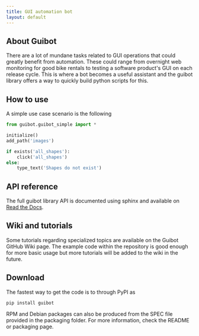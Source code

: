 ```yaml
---
title: GUI automation bot
layout: default
---
```


## [](#about)About Guibot

There are a lot of mundane tasks related to GUI operations that could greatly benefit from automation. These could range from overnight web monitoring for good bike rentals to testing a software product's GUI on each release cycle. This is where a bot becomes a useful assistant and the guibot library offers a way to quickly build python scripts for this.

## [](#usage)How to use

A simple use case scenario is the following

```python
from guibot.guibot_simple import *

initialize()
add_path('images')

if exists('all_shapes'):
    click('all_shapes')
else:
    type_text('Shapes do not exist')
```

## [](#apidoc)API reference

The full guibot library API is documented using sphinx and available on [Read the Docs](http://guibot.readthedocs.io/en/latest/).

## [](#wiki)Wiki and tutorials

Some tutorials regarding specialized topics are available on the Guibot GitHub Wiki page. The example code within the repository is good enough for more basic usage but more tutorials will be added to the wiki in the future.

## [](#download)Download

The fastest way to get the code is to through PyPI as

```
pip install guibot
```

RPM and Debian packages can also be produced from the SPEC file provided in the packaging folder. For more information, check the README or packaging page.
